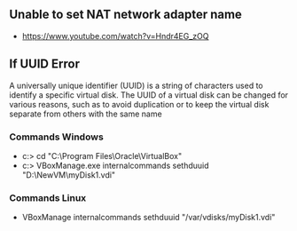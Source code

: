 
## Unable to set NAT network adapter name 

* https://www.youtube.com/watch?v=Hndr4EG_zOQ


## If UUID Error

A universally unique identifier (UUID) is a string of characters used to identify a specific virtual disk. 
The UUID of a virtual disk can be changed for various reasons, such as to avoid duplication or to keep the virtual disk separate from others with the same name

### Commands Windows

* c:\> cd "C:\Program Files\Oracle\VirtualBox\"
* c:\> VBoxManage.exe internalcommands sethduuid "D:\NewVM\myDisk1.vdi"

### Commands Linux

* VBoxManage internalcommands sethduuid "/var/vdisks/myDisk1.vdi"
